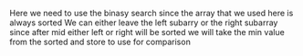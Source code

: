 Here we need to use the binasy search
since the array that we used here is always sorted
We can either leave the left subarry or the right subarray since after mid either left or right will be sorted
we will take the min value from the sorted and store to use for comparison
